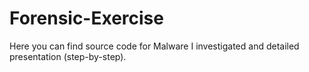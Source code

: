# Forensic-Exercise
Here you can find source code for Malware I investigated and detailed presentation (step-by-step).
